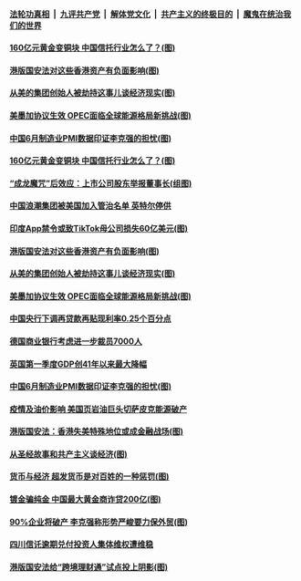 ####  [法轮功真相](../../../../basic/blob/master/README.md?t=07021331) &nbsp;|&nbsp; [九评共产党](../../../../9ping.md/blob/master/README.md?t=07021331) &nbsp;|&nbsp; [解体党文化](../../../../jtdwh.md/blob/master/README.md?t=07021331)  &nbsp;|&nbsp; [共产主义的终极目的](../../../../gczydzjmd.md/blob/master/README.md?t=07021331) &nbsp;|&nbsp; [魔鬼在统治我们的世界](../../../../mgztzwmdsj.md/blob/master/README.md?t=07021331) 

#### [160亿元黄金变铜块 中国信托行业怎么了？(图)](../pages/p5/938358.md?t=07021331) 

#### [港版国安法对这些香港资产有负面影响(图)](../pages/p5/938357.md?t=07021331) 

#### [从美的集团创始人被劫持这事儿谈经济现实(图)](../pages/p5/938344.md?t=07021331) 

#### [美墨加协议生效 OPEC面临全球能源格局新挑战(图)](../pages/p5/938340.md?t=07021331) 


#### [中国6月制造业PMI数据印证李克强的担忧(图)](../pages/p5/938245.md?t=07021331) 

#### [160亿元黄金变铜块 中国信托行业怎么了？(图)](../pages/p5/938358.md?t=07021331) 

#### [“成龙魔咒”后效应：上市公司股东举报董事长(组图)](../pages/p5/938368.md?t=07021331) 

#### [中国浪潮集团被美国加入管治名单 英特尔停供](../pages/p5/938365.md?t=07021331) 

#### [印度App禁令或致TikTok母公司损失60亿美元(图)](../pages/p5/938364.md?t=07021331) 

#### [港版国安法对这些香港资产有负面影响(图)](../pages/p5/938357.md?t=07021331) 

#### [从美的集团创始人被劫持这事儿谈经济现实(图)](../pages/p5/938344.md?t=07021331) 

#### [美墨加协议生效 OPEC面临全球能源格局新挑战(图)](../pages/p5/938340.md?t=07021331) 


#### [中国央行下调再贷款再贴现利率0.25个百分点](../pages/p5/938264.md?t=07021331) 

#### [德国商业银行考虑进一步裁员7000人](../pages/p5/938262.md?t=07021331) 

#### [英国第一季度GDP创41年以来最大降幅](../pages/p5/938261.md?t=07021331) 

#### [中国6月制造业PMI数据印证李克强的担忧(图)](../pages/p5/938245.md?t=07021331) 

#### [疫情及油价影响 美国页岩油巨头切萨皮克能源破产](../pages/p5/938232.md?t=07021331) 

#### [港版国安法：香港失美特殊地位或成金融战场(图)](../pages/p5/938230.md?t=07021331) 

#### [从圣经故事和共产主义谈经济(图)](../pages/p5/938133.md?t=07021331) 

#### [货币与经济 超发货币是对百姓的一种惩罚(图)](../pages/p5/938130.md?t=07021331) 

#### [镀金骗纯金 中国最大黄金商诈贷200亿(图)](../pages/p5/938160.md?t=07021331) 

#### [90%企业将破产 李克强称形势严峻要力保外贸(图)](../pages/p5/938142.md?t=07021331) 

#### [四川信讬逾期兑付投资人集体维权遭维稳](../pages/p5/938159.md?t=07021331) 

#### [港版国安法给“跨境理财通”试点投上阴影(图)](../pages/p5/938156.md?t=07021331) 

